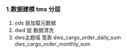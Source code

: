 


### 1.数据建模  tms 分层
1. ods 层加载元数据
2. dwd 层 数据清洗
3. dws主题域 宽表 dws_cargo_order_daily_sum dws_cargo_order_monthly_sum


